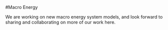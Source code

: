 #Macro Energy

We are working on new macro energy system models, and look forward to sharing and collaborating on more of our work here.
